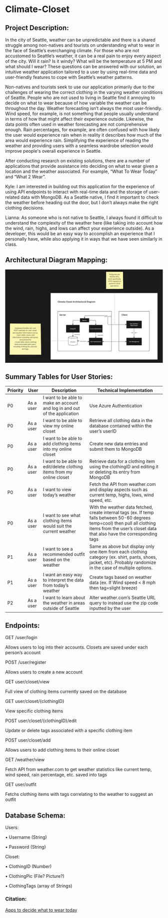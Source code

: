 # Climate-Closet


## Project Description:

In the city of Seattle, weather can be unpredictable and there is a shared struggle among non-natives and tourists on understanding what to wear in the face of Seattle’s everchanging climate. For those who are not accustomed to Seattle’s weather, it can be a real pain to enjoy every aspect of the city. Will it rain? Is it windy? What will be the temperature at 5 PM and what should I wear? These questions can be answered with our solution, an intuitive weather application tailored to a user by using real-time data and user-friendly features to cope with Seattle’s weather patterns.

Non-natives and tourists seek to use our application primarily due to the challenges of wearing the correct clothing in the varying weather conditions of Seattle. People who are not used to living in Seattle find it annoying to decide on what to wear because of how variable the weather can be throughout the day. Weather forecasting isn’t always the most user-friendly. Wind speed, for example, is not something that people usually understand in terms of how that might affect their experience outside. Likewise, the data points often used in weather forecasting are not comprehensive enough. Rain percentages, for example, are often confused with how likely the user would experience rain when in reality it describes how much of the area would experience rain. Simplifying the experience of reading the weather and providing users with a seamless wardrobe selection would improve people's overall experience in Seattle.

After conducting research on existing solutions, there are a number of applications that provide assistance into deciding on what to wear given a location and the weather associated. For example, “What To Wear Today” and “What 2 Wear”.  

Kyle: I am interested in building out this application for the experience of using API endpoints to interact with real-time data and the storage of user-related data with MongoDB. As a Seattle native, I find it important to check the weather before heading out the door, but I don’t always make the right clothing decisions.

Lianna: As someone who is not native to Seattle, I always found it difficult to understand the complexity of the weather here (like taking into account how the wind, rain, highs, and lows can affect your experience outside). As a developer, this would be an easy way to accomplish an experience that I personally have, while also applying it in ways that we have seen similarly in class. 


## Architectural Diagram Mapping:

![Architectural Diagram including client, server, and database interactions.](./Picture1.png)


## Summary Tables for User Stories:

| Priority | User | Description | Technical Implementation |
|----------|------|-------------|-------------------------|
| P0       | As a user | I want to be able to make an account and log in and out of the application | Use Azure Authentication |
| P0       | As a user | I want to be able to view my online closet | Retrieve all clothing data in the database contained within the user’s userID |
| P0       | As a user | I want to be able to add clothing items into my online closet | Create new data entries and submit them to MongoDB |
| P0       | As a user | I want to be able to edit/delete clothing items from my online closet | Retrieve data for a clothing item using the clothingID and editing it or deleting its entry from MongoDB |
| P0       | As a user | I want to view today’s weather | Fetch the API from weather.com and display aspects such as current temp, highs, lows, wind speed, etc. |
| P0       | As a user | I want to see what clothing items would suit the current weather | With the weather data fetched, create internal tags (ex. If temp falls between 50-60 degrees temp=cool) then pull all clothing items from the user’s closet data that also have the corresponding tags |
| P1       | As a user | I want to see a recommended outfit based on the weather | Same as above but display only one item from each clothing category (ex. shirt, pants, shoes, jacket, etc). Probably randomize in the case of multiple options. |
| P1       | As a user | I want an easy way to interpret the data from today’s weather | Create tags based on weather data (ex. If Wind speed < 8 mph then tag=slight breeze) |
| P2       | As a user | I want to learn about the weather in areas outside of Seattle | Alter weather.com’s Seattle URL query to instead use the zip code inputted by the user |


## Endpoints:

GET /user/login

Allows users to log into their accounts. Closets are saved under each person’s account

POST /user/register

Allows users to create a new account

GET user/closet/view

Full view of clothing items currently saved on the database

GET user/closet/{clothingID}

View specific clothing items

POST user/closet/{clothingID}/edit

Update or delete tags associated with a specific clothing item

POST user/closet/add

Allows users to add clothing items to their online closet

GET /weather/view

Fetch API from weather.com to get weather statistics like current temp, wind speed, rain percentage, etc. saved into tags

GET user/outfit

Fetchs clothing items with tags correlating to the weather to suggest an outfit


## Database Schema:
Users:

•	Username (String)

•	Password (String)

Closet:

•	ClothingID (Number)

•	ClothingPic (File? Picture?)

•	ClothingTags (array of Strings)


### Citation:
[Apps to decide what to wear today](https://freeappsforme.com/apps-to-decide-what-to-wear-today/)


